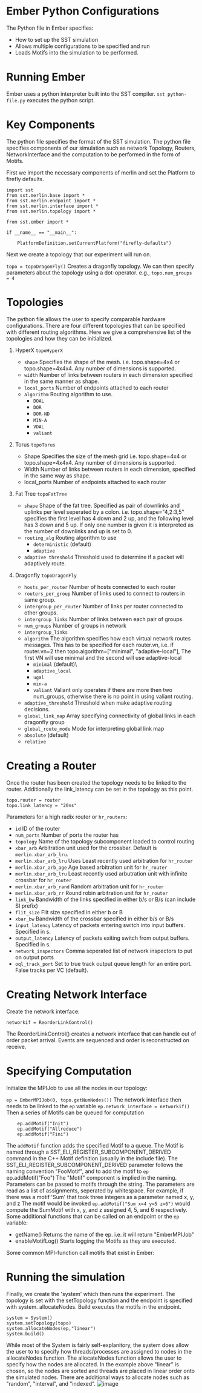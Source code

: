 # Ember Python Configurations

The Python file in Ember specifies:
- How to set up the SST simulation
- Allows multiple configurations to be specified and run
- Loads Motifs into the simulation to be performed.

# Running Ember

Ember uses a python interpreter built into the SST compiler.
`sst python-file.py` executes the python script.

# Key Components

The python file specifies the format of the SST simulation. The python file specifies components of our simulation such as network Topology, Routers, NetworkInterface and the computation to be performed in the form of Motifs.

First we import the necessary components of merlin and set the Platform to firefly defaults.

    import sst
    from sst.merlin.base import *
    from sst.merlin.endpoint import *
    from sst.merlin.interface import *
    from sst.merlin.topology import *

    from sst.ember import *

    if __name__ == "__main__":

        PlatformDefinition.setCurrentPlatform("firefly-defaults")

Next we create a topology that our experiment will run on.

`topo = topoDragonFly()`
Creates a dragonfly topology.
We can then specify parameters about the topology using a dot-operator. e.g.,
`topo.num_groups = 4`

# Topologies

The python file allows the user to specify comparable hardware configurations.
There are four different topologies that can be specified with different routing algorithms.
Here we give a comprehensive list of the topologies and how they can be initialized.

1.  HyperX `topoHyperX`
    *   `shape`
        Specifies the shape of the mesh. i.e. topo.shape=4x4 or topo.shape=4x4x4. Any number of dimensions is supported.
    *   `width`
        Number of links between routers in each dimension specified in the same manner as shape.
    *   `local_ports`
        Number of endpoints attached to each router
    *   `algorithm`
        Routing algorithm to use.
        *   `DOAL`
        *   `DOR`
        *   `DOR-ND`
        *   `MIN-A`
        *   `VDAL`
        *   `valiant`
2.  Torus `topoTorus`
    *   Shape
        Specifies the size of the mesh grid i.e. topo.shape=4x4 or topo.shape=4x4x4. Any number of dimensions is supported.
    *   Width
        Number of links between routers in each dimension, specified in the same way as shape.
    *   local\_ports
        Number of endpoints attached to each router
3.  Fat Tree `topoFatTree`
    *   `shape`
        Shape of the fat tree. Specified as pair of downlinks and uplinks per level seperated by a colon. i.e. topo.shape="4,2:3,5" specifies the first level has 4 down and 2 up, and the following level has 3 down and 5 up.
        If only one number is given it is interpreted as the number of downlinks and up is set to 0.
    *   `routing_alg` Routing algorithm to use
        * `deterministic` (default)
        * `adaptive`
    *   `adaptive threshold`
        Threshold used to determine if a packet will adaptively route.
4.  Dragonfly `topoDragonFly`

    *   `hosts_per_router`
        Number of hosts connected to each router
    *   `routers_per_group`
        Number of links used to connect to routers in same group.
    *   `intergroup_per_router`
        Number of links per router connected to other groups.
    *   `intergroup_links`
        Number of links between each pair of groups.
    *   `num_groups`
        Number of groups in network
    *   `intergroup_links`
    *   `algorithm`
        The algorithm specifies how each virtual network routes messages.
        This has to be specified for each router.vn, i.e. if router.vn=2 then topo.algorithm=\["minimal", "adaptive-local"], The first VN will use minimal and the second will use adaptive-local
        * `minimal` (default)\
        * `adaptive_local`
        * `ugal`
        * `min-a`
        * `valiant`
        Valiant only operates if there are more then two num\_groups, otherwise there is no point in using valiant routing.
    *   `adaptive_threshold`
        Threshold when make adaptive routing decisions.
    *   `global_link_map`
        Array specifying connectivity of global links in each dragonfly group
    *   `global_route_mode`
        Mode for interpreting global link map
    *   `absolute` (default)
    *   `relative`

# Creating a Router

Once the router has been created the topology needs to be linked to the router. Additionally the link\_latency can be set in the topology as this point.

    topo.router = router
    topo.link_latency = "20ns"

Parameters for a high radix router or  `hr_routers`:
* `id`
ID of the router
* `num_ports`
Number of ports the router has
* `topology`
Name of the topology subcomponent loaded to control routing
* `xbar_arb`
Arbitration unit used for the crossbar. Default is `merlin.xbar_arb_lru`.
* `merlin.xbar_arb_lru`
Uses Least recently used arbitration for `hr_router`
* `merlin.xbar_arb_age`
Age based arbitration unit for `hr_router`
* `merlin.xbar_arb_lru`
Least recently used arbutration unit with infinite crossbar for `hr_router`
* `merlin.xbar_arb_rand`
Random arbitration unit for `hr_router`
*  `merlin.xbar_arb_rr`
Round robin arbitration unit for `hr_router`
* `link_bw`
Bandwidth of the links specified in either b/s or B/s (can include SI prefix)
* `flit_size`
Flit size specified in either b or B
* `xbar_bw`
Bandwidth of the crossbar specified in either b/s or B/s
* `input_latency`
Latency of packets entering switch into input buffers. Specified in s.
* `output_latency`
Latency of packets exiting switch from output buffers. Specified in s.
* `network_inspectors`
Comma seperated list of network inspectors to put on output ports
* `oql_track_port`
Set to true track output queue length for an entire port. False tracks per VC (default).

# Creating Network Interface

Create the network interface:

    networkif = ReorderLinkControl()

The ReorderLinkControl() creates a network interface that can handle out of order packet arrival. Events are sequenced and order is reconstructed on receive.

# Specifying Computation

Initialize the MPIJob to use all the nodes in our topology:

`ep = EmberMPIJob(0, topo.getNumNodes())`
The network interface then needs to be linked to the `ep` variable
`ep.network_interface = networkif()`
Then a series of Motifs can be queued for computation
```
    ep.addMotif("Init")
    ep.addMotif("Allreduce")
    ep.addMotif("Fini")
```
The `addMotif` function adds the specified Motif to a queue. The Motif is named through a SST\_ELI\_REGISTER\_SUBCOMPONENT\_DERIVED command in the C++ Motif definition (usually in the include file). The SST\_ELI\_REGISTER\_SUBCOMPONENT\_DERIVED parameter follows the naming convention "FooMotif", and to add the motif to `ep` ep.addMotif("Foo") The "Motif" component is implied in the naming.
Parameters can be passed to motifs through the string. The parameters are read as a list of assignments, seperated by whitespace. For example, if there was a motif 'Sum' that took three integers as a parameter named x, y, and z
The motif would be invoked `ep.addMotif("Sum x=4 y=5 z=6")` would compute the SumMotif with x, y, and z assigned 4, 5, and 6 respectively. 
Some additional functions that can be called on an endpoint or the `ep` variable:
* getName()
Returns the name of the ep. i.e. it will return "EmberMPIJob"
* enableMotifLog()
Starts logging the Motifs as they are executed.

Some common MPI-function call motifs that exist in Ember:

# Running the simulation

Finally, we create the 'system' which then runs the experiment. The topology is set with the setTopology function and the endpoint is specified with system. allocateNodes. Build executes the motifs in the endpoint.

    system = System()
    system.setTopology(topo)
    system.allocateNodes(ep,"linear")
    system.build()

While most of the System is fairly self-explanitory, the system does allow the user to to specify how threads/processes are assigned to nodes in the allocateNodes function.
The allocateNodes function allows the user to specify how the nodes are allocated. In the example above "linear" is chosen, so the nodes are sorted and threads are placed in linear order onto the simulated nodes. There are additional ways to allocate nodes such as "random", "interval", and "indexed".
![image](https://user-images.githubusercontent.com/77634936/195411855-a31b4656-de37-42ca-a794-8c233fd61c17.png)
